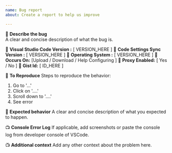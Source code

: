 ```yaml
---
name: Bug report
about: Create a report to help us improve

---
```


🐛 **Describe the bug**  
A clear and concise description of what the bug is.


🌴 **Visual Studio Code Version :** [ VERSION_HERE ] 
🌴 **Code Settings Sync Version :** [ VERSION_HERE ] 
🌴 **Operating System :** [ VERSION_HERE ] 
🌴 **Occurs On:** [Upload / Download / Help Configuring ]
🌴 **Proxy Enabled:** [ Yes / No ]
🌴 **Gist Id:** [ ID_HERE ]



📰 **To Reproduce**
Steps to reproduce the behavior:
1. Go to '...'
2. Click on '....'
3. Scroll down to '....'
4. See error

💪 **Expected behavior**
A clear and concise description of what you expected to happen.

📺 **Console Error Log** 
If applicable, add screenshots or paste the console log from developer console of VSCode.

📺  **Additional context**
Add any other context about the problem here.
